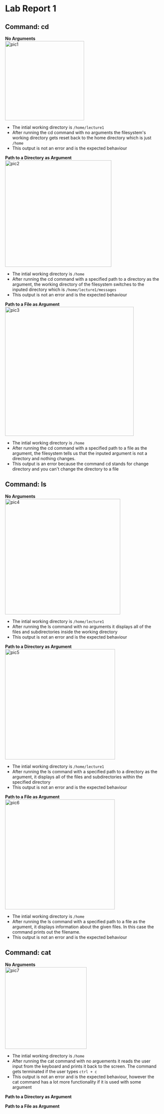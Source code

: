 # Lab Report 1

## Command: cd

**No Arguments**</br>
<img width="258" alt="pic1" src="https://github.com/SatvikN/cse15l-lab-reports/assets/108087443/fab1bc42-157f-426e-a964-9443c61fa1f6">
* The intial working directory is `/home/lecture1`
* After running the cd command with no arguments the filesystem's working directory gets reset back to the home directory which is just `/home`
* This output is not an error and is the expected behaviour

**Path to a Directory as Argument**</br>
<img width="347" alt="pic2" src="https://github.com/SatvikN/cse15l-lab-reports/assets/108087443/0bea573d-2f17-49be-8872-77bd30d43c6f">
* The intial working directory is `/home`
* After running the cd command with a specified path to a directory as the argument, the working directory of the filesystem switches to the inputed directory which is `/home/lecture1/messages`
* This output is not an error and is the expected behaviour

**Path to a File as Argument**</br>
<img width="420" alt="pic3" src="https://github.com/SatvikN/cse15l-lab-reports/assets/108087443/6692994a-f5c8-40e7-a52f-93a63af8f25a">
* The intial working directory is `/home`
* After running the cd command with a specified path to a file as the argument, the filesystem tells us that the inputed argument is not a directory and nothing changes.
* This output is an error because the command cd stands for change directory and you can't change the directory to a file

## Command: ls
**No Arguments**</br>
<img width="376" alt="pic4" src="https://github.com/SatvikN/cse15l-lab-reports/assets/108087443/fc5038d1-fcb7-4c6b-a9ba-d5b5e605cd84">
* The intial working directory is `/home/lecture1`
* After running the ls command with no arguments it displays all of the files and subdirectories inside the working directory
* This output is not an error and is the expected behaviour

**Path to a Directory as Argument**</br>
<img width="359" alt="pic5" src="https://github.com/SatvikN/cse15l-lab-reports/assets/108087443/6d1d74e7-85ab-445c-9dcd-2262ceb3a4e2">
* The intial working directory is `/home/lecture1`
* After running the ls command with a specified path to a directory as the argument, it displays all of the files and subdirectories within the specified directory
* This output is not an error and is the expected behaviour

**Path to a File as Argument**</br>
<img width="358" alt="pic6" src="https://github.com/SatvikN/cse15l-lab-reports/assets/108087443/67c6ed42-c199-4586-aa5a-1ccf73541a7b">
* The intial working directory is `/home`
* After running the ls command with a specified path to a file as the argument, it displays information about the given files. In this case the command prints out the filename.
* This output is not an error and is the expected behaviour

## Command: cat
**No Arguments**</br>
<img width="266" alt="pic7" src="https://github.com/SatvikN/cse15l-lab-reports/assets/108087443/10e4e2d3-756e-497f-99aa-2f8690cd3534">
* The intial working directory is `/home`
* After running the cat command with no arguements it reads the user input from the keyboard and prints it back to the screen. The command gets terminated if the user types `ctrl + c`
* This output is not an error and is the expected behaviour, however the cat command has a lot more functionality if it is used with some argument

**Path to a Directory as Argument**</br>

**Path to a File as Argument**</br>

